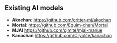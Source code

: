 ## Existing AI models
- **Akochan**: https://github.com/critter-mj/akochan 
- **Mortal**: https://github.com/Equim-chan/Mortal
- **MJAI** https://github.com/gimite/mjai-manue
- **Kanachan** https://github.com/Cryolite/kanachan